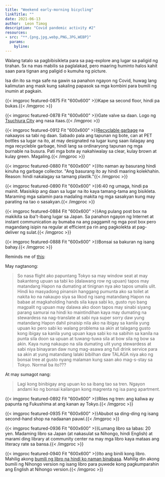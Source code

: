 ```yaml
---
title: "Weekend early-morning bicycling"
linkTitle: ""
date: 2021-06-13
author:  Leon Timog
description: "Covid pandemic activity #2"
resources:
- src: "**.{png,jpg,webp,PNG,JPG,WEBP}"
  params:
    byline: 
---
```

Walang tatalo sa pagbibisikleta para sa pag-explore ang lugar sa paligid ng tirahan. 5x na mas mabilis sa paglalakad, pero maaring huminto halos kahit saan para tignan ang paligid o kumuha ng picture.

Isa din ito sa mga safe na gawin sa panahon ngayon ng Covid, huwag lang kalimutan ang mask kung sakaling papasok sa mga kombini para bumili ng inumin at pagkain.

{{< imgproc featured-0875 Fit "600x600" >}}Kape sa second floor, hindi pa bukas.{{< /imgproc >}}

{{< imgproc featured-0878 Fit "600x600" >}}Gate valve sa daan. Logo ng <a href="https:timog.org/wiki/tsuchiura/">Tsuchiura City</a> ang nasa itaas.{{< /imgproc >}}

{{< imgproc featured-0912 Fit "600x600" >}}<a href="https://timog.org/guide/home/garbage-disposal/kinds-of-garbage/#recyclables">Recyclable garbage</a> na nakaayos sa tabi ng daan. Sabado pala ang tapunan ng bote, can at PET bottles sa lugar na ito, at may designated na lugar kung saan ilalagay ang mga recycleble garbage, hindi lang sa ordinaryong tapunan ng mga burnable na busura. Pati mga bote ay nakahiwalay sa clear, kulay brown at kulay green. Magaling.{{< /imgproc >}}

{{< imgproc featured-0880 Fit "600x600" >}}Ito naman ay basurang hindi kinuha ng garbage collector. "Ang basurang ito ay hindi maaring kolekhahin. Reason: hindi nakalagay sa tamang plastik."{{< /imgproc >}}

{{< imgproc featured-0890 Fit "600x600" >}}6:40 ng umaga, hindi pa mainit. Masisikip ang daan sa lugar na ito kaya tamang-tama ang bisikleta. Maraming mga salamin para madaling makita ng mga sasakyan kung may parating na tao o sasakyan.{{< /imgproc >}}

{{< imgproc featured-0884 Fit "600x600" >}}Ang pulang post box na makikita sa iba't-ibang lugar sa Japan. Sa panahon ngayon ng Internet at instant communication ay bumaba na ang paggamit ng mga post box pero magandang isipin na regular at efficient pa rin ang pagkolekta at pag-deliver ng sulat.{{< /imgproc >}}


{{< imgproc featured-0888 Fit "600x600" >}}Bonsai sa bakuran ng isang bahay.{{< /imgproc >}}

Reminds me of [this](https://www.reddit.com/r/japan/comments/64mojh/is_this_normal/):

May nagtanong:

>So nasa flight ako papuntang Tokyo sa may window seat at may bakanteng upuan sa tabi ko (dalawang row ng upuan) tapos may matandang Hapon na dumating at tinignan nya ako tapos umalis ulit. Hindi ko masyadong pinansin hanggang pumunta ako sa toilet at nakita ko na nakaupo siya sa likod ng isang matandang Hapon na babae at magkaholding hands sila kaya sabi ko, gusto nyo bang magpalit ng upuan may dalawa ako doon tapos may sinabi siyang parang samurai na hindi ko maintindihan kaya may dumating na stewardess na nag-translate at sabi nya super sorry daw yung matandang Hapon dahil pinaisip nila ako na ibigay sa kanila yung upuan ko pero sabi ko walang problema sa akin at talagang gusto kong ibigay sa kanila yung upuan kaya sabi ko na sabihin sa kanila na punta sila doon sa upuan at tuwang-tuwa sila at bow sila ng bow sa akin. Kaya nung nakaupo na sila dumating ulit yung stewardess at sabi niya binayaran daw nung mag-asawa ang full drink service para sa akin at yung matandang lalaki bibilhan daw TALAGA niya ako ng bonsai tree at gusto nyang malaman kung saan ako mag-s-stay sa Tokyo. Normal ba ito???

At may sumagot nang:

>Lagi kong binibigay ang upuan ko sa ibang tao sa tren. Ngayon andami ko ng bonsai kailangan kong magrenta ng isa pang apartment.

{{< imgproc featured-0892 Fit "600x600" >}}Riles ng tren: ang kaliwa ay papunta ng Fukushima at ang kanan ay Tokyo.{{< /imgproc >}}

{{< imgproc featured-0935 Fit "600x600" >}}Abubot sa ding-ding ng isang second-hand shop na nadaanan pauwi.{{< /imgproc >}}

{{< imgproc featured-0936 Fit "600x600" >}}Lumang libro sa labas: 20 yen. Madaming libro sa Japan (at nakasulat sa Nihongo, hindi English) at marami ding library at community center na may mga libro kaya mataas ang literacy rate sa bansa.{{< /imgproc >}}

{{< imgproc featured-0940 Fit "600x600" >}}Ito ang binili kong libro. Mahilig akong <a href="https://timog.org/wiki/tsundoku/">bumili ng libro na hindi ko naman binabasa</a>. Mahilig din akong bumili ng Nihongo version ng isang libro para puwede kong pagkumparahin ang English at Nihongo version.{{< /imgproc >}}